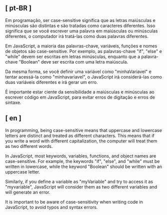 ## [ pt-BR ]

Em programação, ser case-sensitive significa que as letras maiúsculas e minúsculas são distintas e são tratadas como caracteres diferentes. Isso significa que se você escrever uma palavra em maiúsculas ou minúsculas diferentes, o computador irá tratá-las como duas palavras diferentes.

Em JavaScript, a maioria das palavras-chave, variáveis, funções e nomes de objetos são case-sensitive. Por exemplo, as palavras-chave "if", "else" e "while" devem ser escritas em letras minúsculas, enquanto que a palavra-chave "Boolean" deve ser escrita com uma letra maiúscula.

Da mesma forma, se você definir uma variável como "minhaVariavel" e tentar acessá-la como "minhavariavel", o JavaScript irá considerá-las como duas variáveis diferentes e irá gerar um erro.

É importante estar ciente da sensibilidade a maiúsculas e minúsculas ao escrever código em JavaScript, para evitar erros de digitação e erros de sintaxe.


## [ en ]

In programming, being case-sensitive means that uppercase and lowercase letters are distinct and treated as different characters. This means that if you write a word with different capitalization, the computer will treat them as two different words.

In JavaScript, most keywords, variables, functions, and object names are case-sensitive. For example, the keywords "if", "else", and "while" must be written in lowercase, while the keyword "Boolean" should be written with an uppercase letter.

Similarly, if you define a variable as "myVariable" and try to access it as "myvariable", JavaScript will consider them as two different variables and will generate an error.

It is important to be aware of case-sensitivity when writing code in JavaScript, to avoid typos and syntax errors.